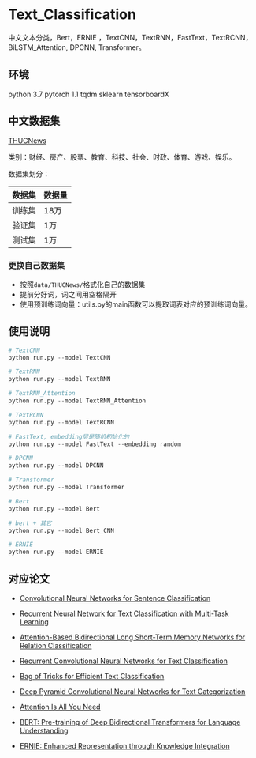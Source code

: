 # Text_Classification

中文文本分类，Bert，ERNIE ，TextCNN，TextRNN，FastText，TextRCNN，BiLSTM_Attention, DPCNN, Transformer。

## 环境

python 3.7
pytorch 1.1
tqdm
sklearn
tensorboardX

## 中文数据集

[THUCNews](http://thuctc.thunlp.org/)

类别：财经、房产、股票、教育、科技、社会、时政、体育、游戏、娱乐。

数据集划分：

数据集|数据量
--|--
训练集|18万
验证集|1万
测试集|1万

### 更换自己数据集

- 按照`data/THUCNews/`格式化自己的数据集
- 提前分好词，词之间用空格隔开
- 使用预训练词向量：utils.py的main函数可以提取词表对应的预训练词向量。

## 使用说明

```python
# TextCNN
python run.py --model TextCNN

# TextRNN
python run.py --model TextRNN

# TextRNN_Attention
python run.py --model TextRNN_Attention

# TextRCNN
python run.py --model TextRCNN

# FastText, embedding层是随机初始化的
python run.py --model FastText --embedding random 

# DPCNN
python run.py --model DPCNN

# Transformer
python run.py --model Transformer

# Bert
python run.py --model Bert

# bert + 其它
python run.py --model Bert_CNN

# ERNIE
python run.py --model ERNIE

```

## 对应论文

-  [Convolutional Neural Networks for Sentence Classification](http://emnlp2014.org/papers/pdf/EMNLP2014181.pdf)

- [Recurrent Neural Network for Text Classification with Multi-Task Learning](https://www.ijcai.org/Proceedings/16/Papers/408.pdf)

- [Attention-Based Bidirectional Long Short-Term Memory Networks for Relation Classification](https://aclanthology.org/P16-2034.pdf)

- [Recurrent Convolutional Neural Networks for Text Classification](https://www.researchgate.net/publication/326185899_A_text_classification_model_using_convolution_neural_network_and_recurrent_neural_network)
- [Bag of Tricks for Efficient Text Classification](https://aclanthology.org/E17-2068.pdf)
- [Deep Pyramid Convolutional Neural Networks for Text Categorization](https://aclanthology.org/P17-1052.pdf)
- [Attention Is All You Need](https://arxiv.org/abs/1706.03762)
- [BERT: Pre-training of Deep Bidirectional Transformers for Language Understanding](https://static.aminer.cn/upload/pdf/program/5bdc31b417c44a1f58a0b8c2_0.pdf)
- [ERNIE: Enhanced Representation through Knowledge Integration](https://arxiv.org/pdf/1904.09223v1.pdf)